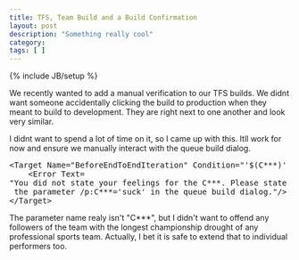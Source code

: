 ```yaml
---
title: TFS, Team Build and a Build Confirmation
layout: post
description: "Something really cool"
category:
tags: [ ] 
---
```

{% include JB/setup %}



<p>We recently wanted to add a manual verification to our TFS builds. We didnt want someone accidentally clicking the build to production when they meant to build to development. They are right next to one another and look very similar. </p>
<p>I didnt want to spend a lot of time on it, so I came up with this. Itll work for now and ensure we manually interact with the queue build dialog. </p>
<pre name="code" class="xml">
&lt;Target Name="BeforeEndToEndIteration" Condition="'$(C***)' != 'suck'" >
    &lt;Error Text=
"You did not state your feelings for the C***. Please state this by submitting
 the parameter /p:C***='suck' in the queue build dialog."/>
&lt;/Target>
</pre>
<p>The parameter name realy isn't "C***", but I didn't want to offend any followers of the team with the longest championship drought of any professional sports team. Actually, I bet it is safe to extend that to individual performers too. </p>
